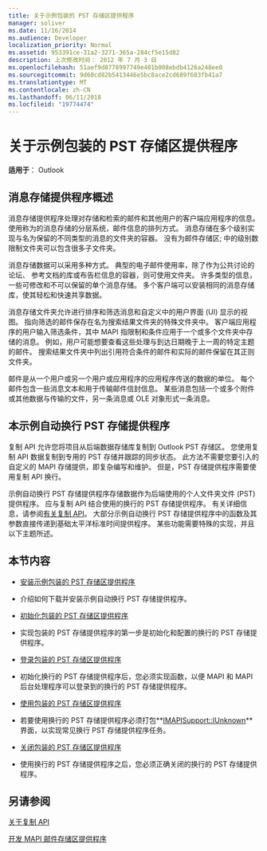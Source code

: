 ```yaml
---
title: 关于示例包装的 PST 存储区提供程序
manager: soliver
ms.date: 11/16/2014
ms.audience: Developer
localization_priority: Normal
ms.assetid: 953391ce-31a2-3271-365a-284cf5e15d82
description: 上次修改时间： 2012 年 7 月 3 日
ms.openlocfilehash: 51aef9d8778997749e401b008ebdb4126a248ee0
ms.sourcegitcommit: 9d60cd82b5413446e5bc8ace2cd689f683fb41a7
ms.translationtype: MT
ms.contentlocale: zh-CN
ms.lasthandoff: 06/11/2018
ms.locfileid: "19774474"
---
```

# <a name="about-the-sample-wrapped-pst-store-provider"></a>关于示例包装的 PST 存储区提供程序

 
  
**适用于**： Outlook 
  
## <a name="overview-of-message-store-providers"></a>消息存储提供程序概述

消息存储提供程序处理对存储和检索的邮件和其他用户的客户端应用程序的信息。 使用称为的消息存储的分层系统，邮件信息的排列方式。 消息存储在多个级别实现与名为保留的不同类型的消息的文件夹的容器。 没有为邮件存储区; 中的级别数限制文件夹可以包含很多子文件夹。
  
消息存储数据可以采用多种方式。 典型的电子邮件使用率，除了作为公共讨论的论坛、 参考文档的库或布告栏信息的容器，则可使用文件夹。 许多类型的信息，一些可修改和不可以保留的单个消息存储。 多个客户端可以安装相同的消息存储库，使其轻松和快速共享数据。
  
消息存储文件夹允许进行排序和筛选消息和自定义中的用户界面 (UI) 显示的视图。 指向筛选的邮件保存在名为搜索结果文件夹的特殊文件夹中。 客户端应用程序的用户输入筛选条件，其中 MAPI 指限制和条件应用于一个或多个文件夹中存储的消息。 例如，用户可能想要查看这些处理与到达日期晚于上一周的特定主题的邮件。 搜索结果文件夹中列出引用符合条件的邮件和实际的邮件保留在其正则文件夹。
  
邮件是从一个用户或另一个用户或应用程序的应用程序传送的数据的单位。 每个邮件包含一些消息文本和用于传输邮件信封信息。 某些消息包括一个或多个附件或其他数据与传输的文件，另一条消息或 OLE 对象形式一条消息。
  
## <a name="the-sample-wrapped-pst-store-provider"></a>本示例自动换行 PST 存储提供程序

复制 API 允许您将项目从后端数据存储库复制到 Outlook PST 存储区。 您使用复制 API 数据复制到专用的 PST 存储并跟踪的同步状态。 此方法不需要您要引入的自定义的 MAPI 存储提供，即复杂编写和维护。 但是，PST 存储提供程序需要使用复制 API 换行。
  
示例自动换行 PST 存储提供程序存储数据作为后端使用的个人文件夹文件 (PST) 提供程序。 应与复制 API 结合使用的换行的 PST 存储提供程序。 有关详细信息，请参阅[有关复制 API](about-the-replication-api.md)。 大部分示例自动换行 PST 存储提供程序中的函数及其参数直接传递到基础太平洋标准时间提供程序。 某些功能需要特殊的实现，并且以下主题所述。
  
## <a name="in-this-section"></a>本节内容

- [安装示例包装的 PST 存储区提供程序](installing-the-sample-wrapped-pst-store-provider.md)
    
- 介绍如何下载并安装示例自动换行 PST 存储提供程序。
    
- [初始化包装的 PST 存储区提供程序](initializing-a-wrapped-pst-store-provider.md)
    
- 实现包装的 PST 存储提供程序的第一步是初始化和配置的换行的 PST 存储提供程序。
    
- [登录包装的 PST 存储区提供程序](logging-on-to-a-wrapped-pst-store-provider.md)
    
- 初始化换行的 PST 存储提供程序后，您必须实现函数，以便 MAPI 和 MAPI 后台处理程序可以登录到的换行的 PST 存储提供程序。
    
- [使用包装的 PST 存储区提供程序](using-a-wrapped-pst-store-provider.md)
    
- 若要使用换行的 PST 存储提供程序必须打包**[IMAPISupport::IUnknown](imapisupportiunknown.md)** 界面，以实现常见换行 PST 存储提供程序任务。 
    
- [关闭包装的 PST 存储区提供程序](shutting-down-a-wrapped-pst-store-provider.md)
    
- 使用换行的 PST 存储提供程序之后，您必须正确关闭的换行的 PST 存储提供程序。
    
## <a name="see-also"></a>另请参阅



[关于复制 API](about-the-replication-api.md)
  
[开发 MAPI 邮件存储区提供程序](developing-a-mapi-message-store-provider.md)

